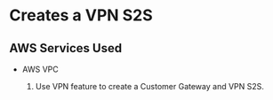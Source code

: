 <h1>Creates a VPN S2S</h1>

<h2>AWS Services Used</h2>
<ul>
  <li>AWS VPC</li>
    <ol>
      <li>Use VPN feature to create a Customer Gateway and VPN S2S.</li>
    </ol>
</ul> 
